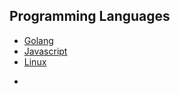 ## Programming Languages
- [Golang](go)
- [Javascript](js)
- [Linux](Linux)
<!-- - [Solidity](solidity) -->
<!-- - [Python](python) -->
- <!-- - [Rust](Rust) -->
<!-- - [C++](cpp) -->
